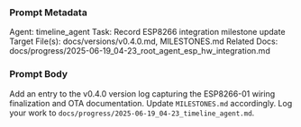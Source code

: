 ### Prompt Metadata
Agent: timeline_agent
Task: Record ESP8266 integration milestone update
Target File(s): docs/versions/v0.4.0.md, MILESTONES.md
Related Docs: docs/progress/2025-06-19_04-23_root_agent_esp_hw_integration.md

### Prompt Body
Add an entry to the v0.4.0 version log capturing the ESP8266-01 wiring finalization and OTA documentation. Update `MILESTONES.md` accordingly. Log your work to `docs/progress/2025-06-19_04-23_timeline_agent.md`.
